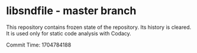 # libsndfile - master branch

This repository contains frozen state of the repository.
Its history is cleared. It is used only for static code
analysis with Codacy.

Commit Time: 1704784188